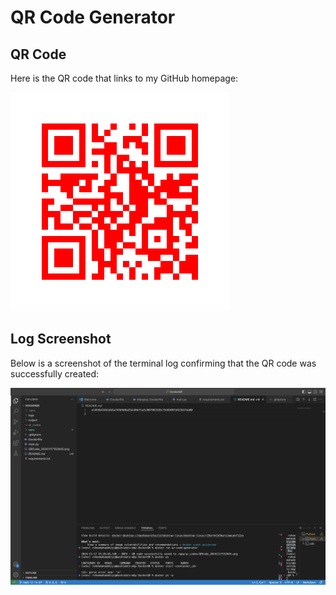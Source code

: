 # QR Code Generator

## QR Code
Here is the QR code that links to my GitHub homepage:

![QR Code](QRCode_20241117152645.png)

## Log Screenshot
Below is a screenshot of the terminal log confirming that the QR code was successfully created:

![Log Screenshot](log%20screenie.png)

